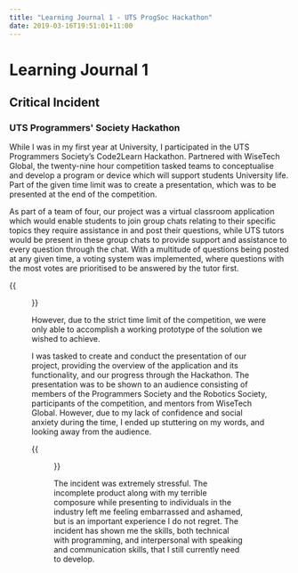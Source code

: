 ```yaml
---
title: "Learning Journal 1 - UTS ProgSoc Hackathon"
date: 2019-03-16T19:51:01+11:00
---
```


# Learning Journal 1
## Critical Incident
### UTS Programmers' Society Hackathon

While I was in my first year at University, I participated in the UTS Programmers Society’s Code2Learn Hackathon. 
Partnered with WiseTech Global, the twenty-nine hour competition tasked teams to conceptualise and develop a program or device which will support students University life. 
Part of the given time limit was to create a presentation, which was to be presented at the end of the competition.

As part of a team of four, our project was a virtual classroom application which would enable students to join group chats relating to their specific topics they require assistance in and post their questions, 
while UTS tutors would be present in these group chats to provide support and assistance to every question through the chat. With a multitude of questions being posted at any given time, 
a voting system was implemented, where questions with the most votes are prioritised to be answered by the tutor first.

{{<figure src="/img/hackakthon_group.jpg" caption="Members from top left to bottom right: Brendan Huynh, Cameron Wang (Me), Wasif Hossain, Seth Getla">}}

However, due to the strict time limit of the competition, we were only able to accomplish a working prototype of the solution we wished to achieve.

I was tasked to create and conduct the presentation of our project, providing the overview of the application and its functionality, and our progress through the Hackathon. 
The presentation was to be shown to an audience consisting of members of the Programmers Society and the Robotics Society, participants of the competition, and mentors from WiseTech Global. 
However, due to my lack of confidence and social anxiety during the time, I ended up stuttering on my words, and looking away from the audience.

{{<figure src="/img/presentation.jpg" caption="Cameron Wang (Me) presenting the prototype during the presentaiton event at the end of the hackathon.">}}

The incident was extremely stressful. The incomplete product along with my terrible composure while presenting to individuals in the industry left me feeling embarrassed and ashamed, 
but is an important experience I do not regret. 
The incident has shown me the skills, both technical with programming, and interpersonal with speaking and communication skills, that I still currently need to develop.

